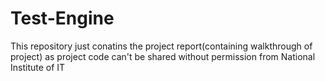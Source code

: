 # Test-Engine
This repository just conatins the project report(containing walkthrough of project) as project code can't be shared without permission from National Institute of IT
